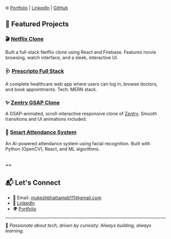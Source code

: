 
🌐 [Portfolio](https://react-portfolio-zeta-jade.vercel.app/) | [LinkedIn](http://www.linkedin.com/in/mw1m) | [GitHub](https://github.com/MukeshMW1)



## 🚀 Featured Projects

### 🎬 [Netflix Clone](https://github.com/MukeshMW1/NEtflix-Clone-React-Js-and-Firebase)
Built a full-stack Netflix clone using React and Firebase. Features movie browsing, watch interface, and a sleek, interactive UI.

### 🩺 [Prescripto Full Stack](https://github.com/MukeshMW1/Prescripto_Full_Stack_)
A complete healthcare web app where users can log in, browse doctors, and book appointments. Tech: MERN stack.

### ✨ [Zentry GSAP Clone](https://github.com/MukeshMW1/GSAP_ZENTRY_WEB)
A GSAP-animated, scroll-interactive responsive clone of [Zentry](https://zentry.com/). Smooth transitions and UI animations included.

### 🤖 [Smart Attendance System](https://github.com/MukeshMW1/Smart-Attendance)
An AI-powered attendance system using facial recognition. Built with Python (OpenCV), React, and ML algorithms.

--
---

## 📬 Let's Connect

- 📧 Email: mukeshbhattampb111@gmail.com  
- 💼 [LinkedIn](http://www.linkedin.com/in/mw1m)  
- 🌍 [Portfolio](https://react-portfolio-zeta-jade.vercel.app/)

---

🔗 _Passionate about tech, driven by curiosity. Always building, always learning._
